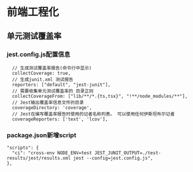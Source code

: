 # 前端工程化

## 单元测试覆盖率
### jest.config.js配置信息
```
  // 生成测试覆盖率报告(命令行中显示)
  collectCoverage: true,
  // 生成junit.xml 测试报告
  reporters: ["default", "jest-junit"],
  // 需要收集单元测试覆盖率的 目录正则
  collectCoverageFrom: ["lib/**/*.{ts,tsx}", "!**/node_modules/**"],
  // Jest输出覆盖率信息文件的目录
  coverageDirectory: 'coverage',
  // Jest在编写覆盖率报告时使用的记者名称列表。 可以使用任何伊斯坦布尔记者
  coverageReporters: ['text', 'lcov'],
```
### package.json新增script
```
"scripts": {
  "ci": "cross-env NODE_ENV=test JEST_JUNIT_OUTPUT=./test-results/jest/results.xml jest --config=jest.config.js",
},
```
